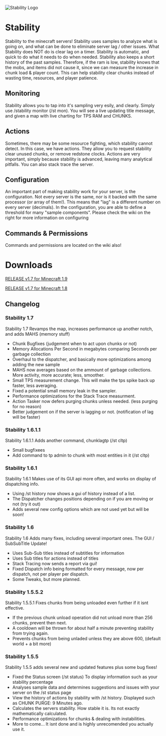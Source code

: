 ![Stability Logo](https://raw.githubusercontent.com/danielmills/Stability/master/build/stability.png)

# Stability
Stability to the minecraft servers! Stability uses samples to analyze what is going on, and what can be done to eliminate server lag / other issues. What Stability does NOT do is clear lag on a timer. Stability is automatic, and quick to do what it needs to do when needed. Stability also keeps a short history of the past samples. Therefore, if the ram is low, stability knows that the mobs, and items did not cause it, since we can measure the increase in chunk load & player count. This can help stability clear chunks instead of wasting time, resources, and player patience.

## Monitoring
Stability allows you to tap into it's sampling very esily, and clearly. Simply use /stability monitor (/st mon). You will see a live updating title message, and given a map with live charting for TPS RAM and CHUNKS.

## Actions
Sometimes, there may be some resource fighting, which stability cannot detect. In this case, we have actions. They allow you to request stability clear unused chunks, or remove redstone clocks. Actions are very important, simply because stability is advanced, leaving many analytical pitfalls. You can also stack trace the server.

## Configuration
An important part of making stability work for your server, is the configuration. Not every server is the same, nor is it backed with the same processor (or array of them!). This means that "lag" is a different number on every server (decimals). In the configuration, you are able to define a threshold for many "sample components". Please check the wiki on the right for more information on configuring

## Commands & Permissions
Commands and permissions are located on the wiki also!

# Downloads
[RELEASE v1.7 for Minecraft 1.9](https://github.com/danielmills/Stability/blob/master/build/latest/release/Stability-1.9.jar?raw=true)

[RELEASE v1.7 for Minecraft 1.8](https://github.com/danielmills/Stability/blob/master/build/latest/release/Stability-1.8.jar?raw=true)

## Changelog

### Stability 1.7
Stability 1.7 Revamps the map, increases performance up another notch, and adds MAHS (memory stuff)
* Chunk Bugfixes (judgement when to act upon chunks or not)
* Memory Allocations Per Second in megabytes comparing Seconds per garbage collection
* Overhaul to the dispatcher, and basically more optimizations among adding the new sample
* MAHS now averages based on the ammount of garbage collections. More activity, more accurate; less, smoother.
* Small TPS measurement change. This will make the tps spike back up faster, less averaging.
* Fixed a potential small memory leak in the sampler.
* Performance optimizations for the Stack Trace measurment.
* Action Tasker now defers purging chunks unless needed. (less purging for no reason)
* Better judgement on if the server is lagging or not. (notification of lag will be faster)

### Stability 1.6.1.1
Stability 1.6.1.1 Adds another command, chunklagtp (/st cltp)
* Small bugfixees
* Add command to tp admin to chunk with most entities in it (/st cltp)

### Stability 1.6.1
Stability 1.6.1 Makes use of its GUI api more often, and works on display of dispatching info.
* Using /st history now shows a gui of history instead of a list.
* The Dispatcher changes positions depending on if you are moving or not (try it out)
* Adds several new config options which are not used yet but will be soon!

### Stability 1.6
Stability 1.6 Adds many fixes, including several important ones. The GUI / SubSubTitle Update!
* Uses Sub-Sub titles instead of subtitles for information
* Uses Sub titles for actions instead of titles
* Stack Tracing now sends a report via gui!
* Fixed Dispatch info being formatted for every message, now per dispatch, not per player per dispatch.
* Some Tweaks, but more planned.

### Stability 1.5.5.2
Stability 1.5.5.1 Fixes chunks from being unloaded even further if it isnt effective.
* If the previous chunk unload operation did not unload more than 256 chunks, prevent then next.
* A cooldown will be thrown for about half a minute preventing stability from trying again.
* Prevents chunks from being unladed unless they are above 600, (default world + a bit more)

### Stability 1.5.5
Stability 1.5.5 adds several new and updated features plus some bug fixes!
* Fixed the Status screen (/st status) To display information such as your stability percentage
* Analyses sample data and determines suggestions and issues with your server on the /st status page
* View the history of actions by stability with /st history. Displayed such as CHUNK PURGE: 9 Minutes ago.
* Calculates the servers stability. How stable it is. Its not exactly mathematically calculated.
* Performance optimizations for chunks & dealing with instabilities.
* More to come... It isnt done and is highly unrecomended you actually use it.
